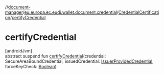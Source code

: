 //[document-manager](../../../index.md)/[eu.europa.ec.eudi.wallet.document.credential](../index.md)/[CredentialCertification](index.md)/[certifyCredential](certify-credential.md)

# certifyCredential

[androidJvm]\
abstract suspend fun [certifyCredential](certify-credential.md)(credential:
SecureAreaBoundCredential,
issuedCredential: [IssuerProvidedCredential](../-issuer-provided-credential/index.md),
forceKeyCheck: [Boolean](https://kotlinlang.org/api/latest/jvm/stdlib/kotlin-stdlib/kotlin/-boolean/index.html))
